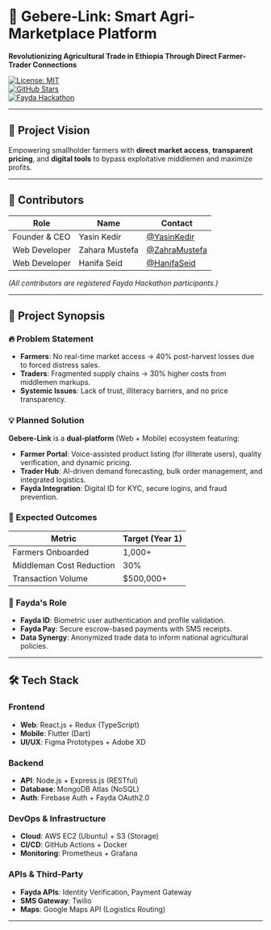 # 🌱 Gebere-Link: Smart Agri-Marketplace Platform  
**Revolutionizing Agricultural Trade in Ethiopia Through Direct Farmer-Trader Connections**  

[![License: MIT](https://img.shields.io/badge/License-MIT-green.svg)](https://opensource.org/licenses/MIT)  
[![GitHub Stars](https://img.shields.io/github/stars/HackHyperdrive/Gebere-Link?style=social)](https://github.com/HackHyperdrive/Gebere-Link)  
[![Fayda Hackathon](https://img.shields.io/badge/Hackathon-FAYDA-blueviolet)](https://fayda.gov.et/hackathon)  

---

## 🚀 **Project Vision**  
Empowering smallholder farmers with **direct market access**, **transparent pricing**, and **digital tools** to bypass exploitative middlemen and maximize profits.  

---

## 👥 **Contributors**  
| Role | Name | Contact |  
|------|------|---------|  
| Founder & CEO | Yasin Kedir | [@YasinKedir](https://github.com/YasinKedir) |  
| Web Developer | Zahara Mustefa | [@ZahraMustefa](https://github.com/turab202) |  
| Web Developer | Hanifa Seid | [@HanifaSeid](https://github.com/Hanifaseid) |  

*(All contributors are registered Fayda Hackathon participants.)*  

---

## 📌 **Project Synopsis**  

### 🔥 **Problem Statement**  
- **Farmers**: No real-time market access → 40% post-harvest losses due to forced distress sales.  
- **Traders**: Fragmented supply chains → 30% higher costs from middlemen markups.  
- **Systemic Issues**: Lack of trust, illiteracy barriers, and no price transparency.  

### 💡 **Planned Solution**  
**Gebere-Link** is a **dual-platform** (Web + Mobile) ecosystem featuring:  
- **Farmer Portal**: Voice-assisted product listing (for illiterate users), quality verification, and dynamic pricing.  
- **Trader Hub**: AI-driven demand forecasting, bulk order management, and integrated logistics.  
- **Fayda Integration**: Digital ID for KYC, secure logins, and fraud prevention.  

### 🎯 **Expected Outcomes**  
| Metric | Target (Year 1) |  
|--------|----------------|  
| Farmers Onboarded | 1,000+ |  
| Middleman Cost Reduction | 30% |  
| Transaction Volume | $500,000+ |  

### 🌟 **Fayda's Role**  
- **Fayda ID**: Biometric user authentication and profile validation.  
- **Fayda Pay**: Secure escrow-based payments with SMS receipts.  
- **Data Synergy**: Anonymized trade data to inform national agricultural policies.  

---

## 🛠️ **Tech Stack**  

### **Frontend**  
- **Web**: React.js + Redux (TypeScript)  
- **Mobile**: Flutter (Dart)  
- **UI/UX**: Figma Prototypes + Adobe XD  

### **Backend**  
- **API**: Node.js + Express.js (RESTful)  
- **Database**: MongoDB Atlas (NoSQL)  
- **Auth**: Firebase Auth + Fayda OAuth2.0  

### **DevOps & Infrastructure**  
- **Cloud**: AWS EC2 (Ubuntu) + S3 (Storage)  
- **CI/CD**: GitHub Actions + Docker  
- **Monitoring**: Prometheus + Grafana  

### **APIs & Third-Party**  
- **Fayda APIs**: Identity Verification, Payment Gateway  
- **SMS Gateway**: Twilio  
- **Maps**: Google Maps API (Logistics Routing)  

---
